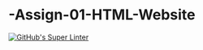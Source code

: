 # -Assign-01-HTML-Website
[![GitHub's Super Linter](https://github.com/sirinec12345/-Assign-01-HTML-Website/workflows/GitHub's%20Super%20Linter/badge.svg)](https://github.com/sirinec12345/-Assign-01-HTML-Website/actions)